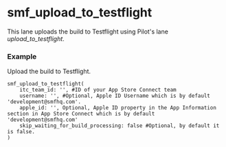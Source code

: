 # smf_upload_to_testflight

This lane uploads the build to Testflight using Pilot's lane *upload_to_testflight*.

### Example
Upload the build to Testflight.
```
smf_upload_to_testflight(
    itc_team_id: '', #ID of your App Store Connect team
    username: '', #Optional, Apple ID Username which is by default 'development@smfhq.com'.
    apple_id: '', Optional, Apple ID property in the App Information section in App Store Connect which is by default 'development@smfhq.com' 
    skip_waiting_for_build_processing: false #Optional, by default it is false.
)
``` 